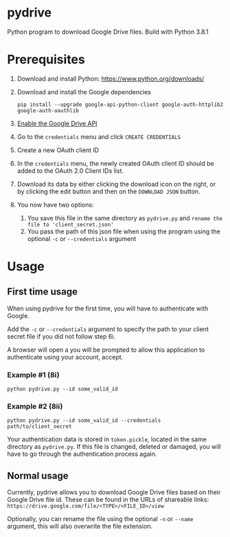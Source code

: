 # pydrive
Python program to download Google Drive files. Build with Python 3.8.1

# Prerequisites
1. Download and install Python: https://www.python.org/downloads/

2. Download and install the Google dependencies

    `pip install --upgrade google-api-python-client google-auth-httplib2 google-auth-oauthlib`

3. [Enable the Google Drive API](https://developers.google.com/drive/api/v3/enable-drive-api)
4. Go to the `credentials` menu and click `CREATE CREDENTIALS`
5. Create a new OAuth client ID
6. In the `credentials` menu, the newly created OAuth client ID should be added to the OAuth 2.0 Client IDs list.
7. Download its data by either clicking the download icon on the right, or by clicking the edit button and then on the `DOWNLOAD JSON` button.
8. You now have two options:
    1. You save this file in the same directory as `pydrive.py` and `rename the file to 'client_secret.json'`
    2. You pass the path of this json file when using the program using the optional `-c` or `--credentials` argument
    
# Usage
## First time usage
When using pydrive for the first time, you will have to authenticate with Google.

Add the `-c` or `--credentials` argument to specify the path to your client secret file if you did not follow step 6i.

A browser will open a you will be prompted to allow this application to authenticate using your account, accept.

### Example #1 (8i)
`python pydrive.py --id some_valid_id`

### Example #2 (8ii)
`python pydrive.py --id some_valid_id --credentials path/to/client_secret`

Your authentication data is stored in `token.pickle`, located in the same directory as `pydrive.py`. If this file is changed, deleted or damaged, you will have to go through the authentication process again.

## Normal usage
Currently, pydrive allows you to download Google Drive files based on their Google Drive file id. These can be found in the URLs of shareable links: `https://drive.google.com/file/<TYPE>/<FILE_ID>/view`

Optionally, you can rename the file using the optional `-n` or `--name` argument, this will also overwrite the file extension.
